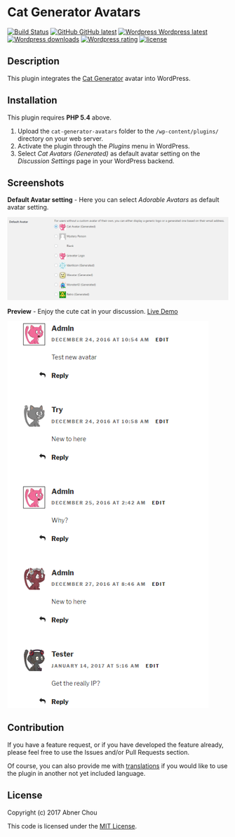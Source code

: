 # Cat Generator Avatars

[![Build Status](https://travis-ci.org/NoahDragon/cat-generator-avatars.svg?branch=master)](https://travis-ci.org/NoahDragon/cat-generator-avatars)
[![GitHub GitHub latest](https://img.shields.io/github/release/NoahDragon/cat-generator-avatars.svg)](https://github.com/NoahDragon/cat-generator-avatars/releases)
[![Wordpress  Wordpress latest](http://img.shields.io/wordpress/plugin/v/cat-generator-avatars.svg)](https://wordpress.org/plugins/cat-generator-avatars)
[![Wordpress downloads](http://img.shields.io/wordpress/plugin/dt/cat-generator-avatars.svg)](https://wordpress.org/plugins/cat-generator-avatars/)
[![Wordpress rating](http://img.shields.io/wordpress/plugin/r/cat-generator-avatars.svg)](https://wordpress.org/plugins/cat-generator-avatars/)
[![license](https://img.shields.io/github/license/NoahDragon/cat-generator-avatars.svg)](https://github.com/NoahDragon/cat-generator-avatars/blob/master/LICENSE)

## Description

This plugin integrates the [Cat Generator](http://www.peppercarrot.com/en/article391/cat-avatar-generator) avatar into WordPress.

## Installation

This plugin requires **PHP 5.4** above.

1. Upload the `cat-generator-avatars` folder to the `/wp-content/plugins/` directory on your web server.
2. Activate the plugin through the _Plugins_ menu in WordPress.
3. Select _Cat Avatars (Generated)_ as default avatar setting on the _Discussion Settings_ page in your WordPress backend.

## Screenshots

**Default Avatar setting** - Here you can select _Adorable Avatars_ as default avatar setting.

![Setting](resources/assets/screenshot-1.png)  

**Preview** - Enjoy the cute cat in your discussion. [Live Demo](http://legofan.cc/hello-world/#comments-title)

![Sample](resources/assets/screenshot-2.png)  


## Contribution

If you have a feature request, or if you have developed the feature already, please feel free to use the Issues and/or Pull Requests section.

Of course, you can also provide me with [translations](https://translate.wordpress.org/projects/wp-plugins/cat-generator-avatars) if you would like to use the plugin in another not yet included language.

## License

Copyright (c) 2017 Abner Chou

This code is licensed under the [MIT License](LICENSE).


